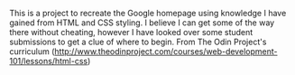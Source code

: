 This is a project to recreate the Google homepage using knowledge I have gained from HTML and CSS styling.
I believe I can get some of the way there without cheating, however I have looked over some student submissions to get a clue of where to begin.
From The Odin Project's curriculum (http://www.theodinproject.com/courses/web-development-101/lessons/html-css)
